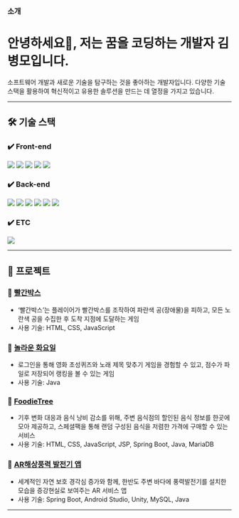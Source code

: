 ### 소개

<h1 align="left">안녕하세요👋, 저는 꿈을 코딩하는 개발자 김병모입니다.</h1>
<p align="left">
    소프트웨어 개발과 새로운 기술을 탐구하는 것을 좋아하는 개발자입니다. 다양한 기술 스택을 활용하여 혁신적이고 유용한 솔루션을 만드는 데 열정을 가지고 있습니다.
</p>

---

## 🛠 기술 스택

### ✔️ Front-end
<p>
    <img src="https://img.shields.io/badge/HTML5-E34F26?style=for-the-badge&logo=html5&logoColor=white"/>
    <img src="https://img.shields.io/badge/CSS3-1572B6?style=for-the-badge&logo=css3&logoColor=white"/>
    <img src="https://img.shields.io/badge/JavaScript-F7DF1E?style=for-the-badge&logo=javascript&logoColor=black"/>
    <img src="https://img.shields.io/badge/React-61DAFB?style=for-the-badge&logo=react&logoColor=black"/>
    <img src="https://img.shields.io/badge/jQuery-0769AD?style=for-the-badge&logo=jquery&logoColor=white"/>
</p>

### ✔️ Back-end
<p>
    <img src="https://img.shields.io/badge/Java-007396?style=for-the-badge&logo=OpenJDK&logoColor=white"/>
    <img src="https://img.shields.io/badge/SpringBoot-6DB33F?style=for-the-badge&logo=springboot&logoColor=white"/>
    <img src="https://img.shields.io/badge/SpringFramework-6DB33F?style=for-the-badge&logo=spring&logoColor=white"/>
    <img src="https://img.shields.io/badge/MySQL-4479A1?style=for-the-badge&logo=mysql&logoColor=white"/>
    <img src="https://img.shields.io/badge/MariaDB-003545?style=for-the-badge&logo=mariadb&logoColor=white"/>
    <img src="https://img.shields.io/badge/AWS-232F3E?style=for-the-badge&logo=amazonaws&logoColor=white"/>
</p>

### ✔️ ETC
<p>
    <img src="https://img.shields.io/badge/GitHub-181717?style=for-the-badge&logo=github&logoColor=white"/>
</p>

---

## 🌟 프로젝트

### 🔹 [빨간박스](https://github.com/js-HARDESTGAME/HARDESTGAME.git)
- ‘빨간박스’는 플레이어가 빨간박스를 조작하여 파란색 공(장애물)을 피하고, 모든 노란색 공을 수집한 후 도착 지점에 도달하는 게임
- 사용 기술: HTML, CSS, JavaScript

### 🔹 [놀라운 화요일](https://github.com/InitialQuizTeam/RealInitialQuiz)
- 로그인을 통해 영화 초성퀴즈와 노래 제목 맞추기 게임을 경험할 수 있고, 점수가 파일로 저장되어 랭킹을 볼 수 있는 게임
- 사용 기술: Java

### 🔹 [FoodieTree](https://github.com/SpringProject24/FoodieTree)
- 기후 변화 대응과 음식 낭비 감소를 위해, 주변 음식점의 할인된 음식 정보를 한곳에 모아 제공하고, 스페셜팩을 통해 랜덤 구성된 음식을 저렴한 가격에 구매할 수 있는 서비스
- 사용 기술: HTML, CSS, JavaScript, JSP, Spring Boot, Java, MariaDB

### 🔹 [AR해상풍력 발전기 앱](https://github.com/final-sundoproject)
- 세계적인 자연 보호 경각심 증가와 함께, 한반도 주변 바다에 풍력발전기를 설치한 모습을 증강현실로 보여주는 AR 서비스 앱
- 사용 기술: Spring Boot, Android Studio, Unity, MySQL, Java

---
